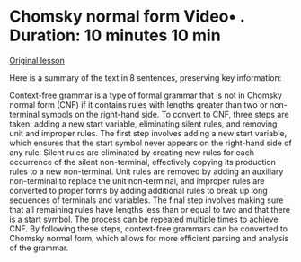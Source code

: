 # Chomsky normal form Video• . Duration: 10 minutes 10 min

[Original lesson](https://www.coursera.org/learn/uol-fundamentals-of-computer-science/lecture/XWY4n/chomsky-normal-form)

Here is a summary of the text in 8 sentences, preserving key information:

Context-free grammar is a type of formal grammar that is not in Chomsky normal form (CNF) if it contains rules with lengths greater than two or non-terminal symbols on the right-hand side. To convert to CNF, three steps are taken: adding a new start variable, eliminating silent rules, and removing unit and improper rules. The first step involves adding a new start variable, which ensures that the start symbol never appears on the right-hand side of any rule. Silent rules are eliminated by creating new rules for each occurrence of the silent non-terminal, effectively copying its production rules to a new non-terminal. Unit rules are removed by adding an auxiliary non-terminal to replace the unit non-terminal, and improper rules are converted to proper forms by adding additional rules to break up long sequences of terminals and variables. The final step involves making sure that all remaining rules have lengths less than or equal to two and that there is a start symbol. The process can be repeated multiple times to achieve CNF. By following these steps, context-free grammars can be converted to Chomsky normal form, which allows for more efficient parsing and analysis of the grammar.

